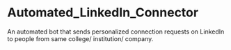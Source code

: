 # Automated_LinkedIn_Connector
An automated bot that sends personalized connection requests on LinkedIn to people from same college/ institution/ company.
